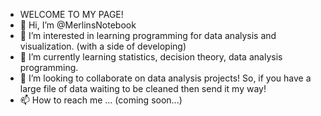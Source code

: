 - WELCOME TO MY PAGE!
- 👋 Hi, I’m @MerlinsNotebook 
- 👀 I’m interested in learning programming for data analysis and visualization. (with a side of developing) 
- 🌱 I’m currently learning statistics, decision theory, data analysis programming. 
- 💞️ I’m looking to collaborate on data analysis projects! So, if you have a large file of data waiting to be cleaned then send it my way!
- 📫 How to reach me ... (coming soon...)

<!---
MerlinsNotebook/MerlinsNotebook is a ✨ special ✨ repository because its `README.md` (this file) appears on your GitHub profile.
You can click the Preview link to take a look at your changes.
--->
